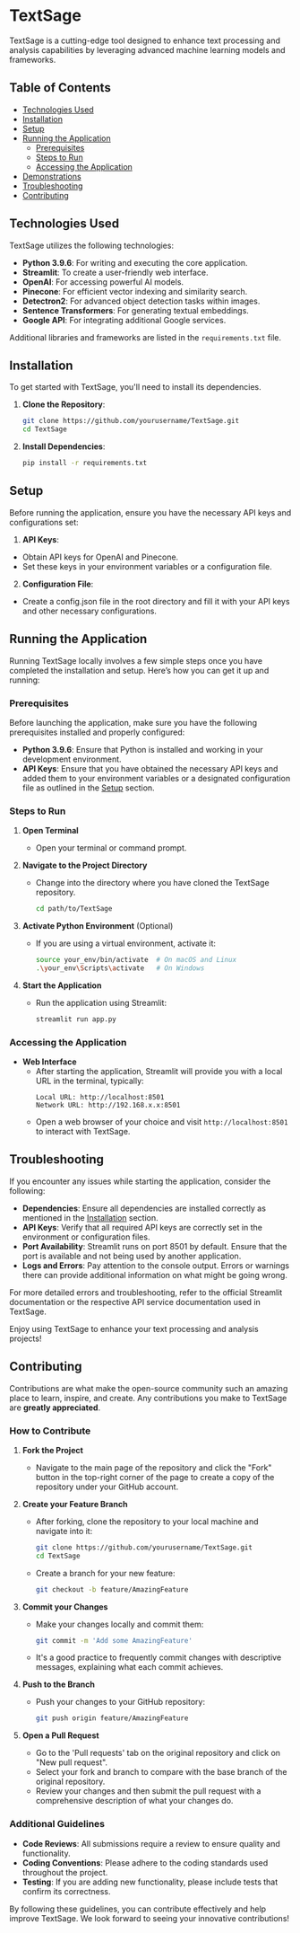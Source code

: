 # TextSage

TextSage is a cutting-edge tool designed to enhance text processing and analysis capabilities by leveraging advanced machine learning models and frameworks.

## Table of Contents

- [Technologies Used](#technologies-used)
- [Installation](#installation)
- [Setup](#setup)
- [Running the Application](#running-the-application)
  - [Prerequisites](#prerequisites)
  - [Steps to Run](#steps-to-run)
  - [Accessing the Application](#accessing-the-application)
- [Demonstrations](#demonstrations)
- [Troubleshooting](#troubleshooting)
- [Contributing](#contributing)

## Technologies Used

TextSage utilizes the following technologies:
- **Python 3.9.6**: For writing and executing the core application.
- **Streamlit**: To create a user-friendly web interface.
- **OpenAI**: For accessing powerful AI models.
- **Pinecone**: For efficient vector indexing and similarity search.
- **Detectron2**: For advanced object detection tasks within images.
- **Sentence Transformers**: For generating textual embeddings.
- **Google API**: For integrating additional Google services.

Additional libraries and frameworks are listed in the `requirements.txt` file.

## Installation

To get started with TextSage, you'll need to install its dependencies.

1. **Clone the Repository**:
   ```bash
   git clone https://github.com/yourusername/TextSage.git
   cd TextSage
2. **Install Dependencies**:
   ```bash
   pip install -r requirements.txt
## Setup
Before running the application, ensure you have the necessary API keys and configurations set:

1. **API Keys**:

- Obtain API keys for OpenAI and Pinecone.
- Set these keys in your environment variables or a configuration file.

2. **Configuration File**:

- Create a config.json file in the root directory and fill it with your API keys and other necessary configurations.


## Running the Application

Running TextSage locally involves a few simple steps once you have completed the installation and setup. Here’s how you can get it up and running:

### Prerequisites

Before launching the application, make sure you have the following prerequisites installed and properly configured:

- **Python 3.9.6**: Ensure that Python is installed and working in your development environment.
- **API Keys**: Ensure that you have obtained the necessary API keys and added them to your environment variables or a designated configuration file as outlined in the [Setup](#setup) section.

### Steps to Run

1. **Open Terminal**
   - Open your terminal or command prompt.

2. **Navigate to the Project Directory**
   - Change into the directory where you have cloned the TextSage repository.
     ```bash
     cd path/to/TextSage
     ```

3. **Activate Python Environment** (Optional)
   - If you are using a virtual environment, activate it:
     ```bash
     source your_env/bin/activate  # On macOS and Linux
     .\your_env\Scripts\activate   # On Windows
     ```

4. **Start the Application**
   - Run the application using Streamlit:
     ```bash
     streamlit run app.py
     ```

### Accessing the Application

- **Web Interface**
  - After starting the application, Streamlit will provide you with a local URL in the terminal, typically:
    ```
    Local URL: http://localhost:8501
    Network URL: http://192.168.x.x:8501
    ```
  - Open a web browser of your choice and visit `http://localhost:8501` to interact with TextSage.

## Troubleshooting

If you encounter any issues while starting the application, consider the following:

- **Dependencies**: Ensure all dependencies are installed correctly as mentioned in the [Installation](#installation) section.
- **API Keys**: Verify that all required API keys are correctly set in the environment or configuration files.
- **Port Availability**: Streamlit runs on port 8501 by default. Ensure that the port is available and not being used by another application.
- **Logs and Errors**: Pay attention to the console output. Errors or warnings there can provide additional information on what might be going wrong.

For more detailed errors and troubleshooting, refer to the official Streamlit documentation or the respective API service documentation used in TextSage.

Enjoy using TextSage to enhance your text processing and analysis projects!

## Contributing

Contributions are what make the open-source community such an amazing place to learn, inspire, and create. Any contributions you make to TextSage are **greatly appreciated**.

### How to Contribute

1. **Fork the Project**
   - Navigate to the main page of the repository and click the "Fork" button in the top-right corner of the page to create a copy of the repository under your GitHub account.

2. **Create your Feature Branch**
   - After forking, clone the repository to your local machine and navigate into it:
     ```bash
     git clone https://github.com/yourusername/TextSage.git
     cd TextSage
     ```
   - Create a branch for your new feature:
     ```bash
     git checkout -b feature/AmazingFeature
     ```

3. **Commit your Changes**
   - Make your changes locally and commit them:
     ```bash
     git commit -m 'Add some AmazingFeature'
     ```
   - It's a good practice to frequently commit changes with descriptive messages, explaining what each commit achieves.

4. **Push to the Branch**
   - Push your changes to your GitHub repository:
     ```bash
     git push origin feature/AmazingFeature
     ```

5. **Open a Pull Request**
   - Go to the 'Pull requests' tab on the original repository and click on "New pull request".
   - Select your fork and branch to compare with the base branch of the original repository.
   - Review your changes and then submit the pull request with a comprehensive description of what your changes do.

### Additional Guidelines

- **Code Reviews**: All submissions require a review to ensure quality and functionality.
- **Coding Conventions**: Please adhere to the coding standards used throughout the project.
- **Testing**: If you are adding new functionality, please include tests that confirm its correctness.

By following these guidelines, you can contribute effectively and help improve TextSage. We look forward to seeing your innovative contributions!


   
   
